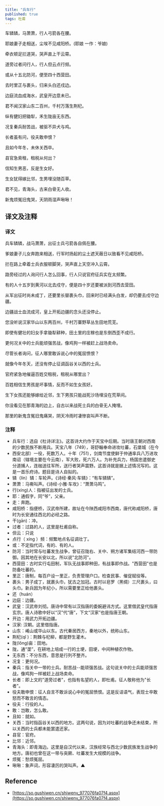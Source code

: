 ```yaml
---
title: "兵车行"
published: true
tags: 杜甫
---
```


车辚辚，马萧萧，行人弓箭各在腰。

耶娘妻子走相送，尘埃不见咸阳桥。(耶娘 一作：爷娘)

牵衣顿足拦道哭，哭声直上干云霄。

道旁过者问行人，行人但云点行频。

或从十五北防河，便至四十西营田。

去时里正与裹头，归来头白还戍边。

边庭流血成海水，武皇开边意未已。

君不闻汉家山东二百州，千村万落生荆杞。

纵有健妇把锄犁，禾生陇亩无东西。

况复秦兵耐苦战，被驱不异犬与鸡。

长者虽有问，役夫敢申恨？

且如今年冬，未休关西卒。

县官急索租，租税从何出？

信知生男恶，反是生女好。

生女犹得嫁比邻，生男埋没随百草。

君不见，青海头，古来白骨无人收。

新鬼烦冤旧鬼哭，天阴雨湿声啾啾！

## 译文及注释

### 译文

兵车辚辚，战马萧萧，出征士兵弓箭各自佩在腰。

爹娘妻子儿女奔跑来相送，行军时扬起的尘土遮天蔽日以致看不见咸阳桥。

拦在路上牵着士兵衣服顿脚哭，哭声直上天空冲入云霄。

路旁经过的人询问行人怎么回事，行人只说官府征兵实在太频繁。

有的人十五岁到黄河以北去戍守，便是四十岁还要被派到河西去营田。

从军出征时尚未成丁，还要里长替裹头巾，回来时已经满头白发，却仍要去戍守边疆。

边疆战士血流成河，皇上开拓边疆的念头还没停止。

您没听说汉家华山以东两百州，千村万寨野草丛生田地荒芜。

即使有健壮的妇女手拿锄犁耕种，田土里的庄稼也是东倒西歪不成行。

更何况关中的士兵能顽强苦战，像鸡狗一样被赶上战场卖命。

尽管长者询问，征人哪里敢诉说心中的冤屈愤恨？

就像今年冬天，还没有停止征调函谷关以西的士兵。

官府紧急地催逼百姓交租税，租税从哪里出？

百姓相信生男孩是坏事情，反而不如生女孩好。

生下女孩还能够嫁给近邻，生下男孩只能战死沙场埋没在荒草间。

你没看见在那青海的边上，自古以来战死士兵的白骨无人掩埋。

那里的新鬼含冤旧鬼痛哭，阴天冷雨时凄惨哀叫声不断。

### 注释

- 兵车行：选自《杜诗详注》。这首诗大约作于天宝中后期。当时唐王朝对西南的少数民族不断用兵。天宝八年（749），哥舒翰奉命进攻吐蕃，石堡城（在今
- 西安北部）一役，死数万人。十年（751），剑南节度使鲜于仲通率兵八万进攻南诏（辖境主要在今云南），军大败，死六万人。为补充兵力，杨国忠遣御史分道捕人，连枷送往军所，送行者哭声震野。这首诗就是据上述情况写的。这是一首乐府诗。题目是诗人自拟的。
- 辚（lín）辚：车轮声。《诗经·秦风·车辚》：“有车辚辚”。
- 萧萧：马嘶叫声。《诗经·小雅·车攻》：“萧萧马鸣”。
- 行(xíng)人：指被征出发的士兵。
- 耶：通假字，同“爷”，父亲。
- 走：奔跑。
- 咸阳桥：指便桥，汉武帝所建，故址在今陕西咸阳市西南，唐代称咸阳桥，唐时为长安通往西北的必经之路。
- 干(gān)：冲。
- 过者：过路的人，这里是杜甫自称。
- 但云：只说
- 点行（ xíng ）频：频繁地点名征调壮丁。
- 或：不定指代词，有的、有的人。
- 防河：当时常与吐蕃发生战争，曾征召陇右、关中、朔方诸军集结河西一带防御。因其地在长安以北，所以说"北防河"。
- 西营田：古时实行屯田制，军队无战事即种田，有战事即作战。"西营田"也是防备吐蕃的。
- 里正：唐制，每百户设一里正，负责管理户口。检查民事、催促赋役等。
- 裹头：男子成丁，就裹头巾，犹古之加冠。古时以皂罗（黑绸）三尺裹头，曰头巾。新兵因为年纪小，所以需要里正给他裹头。
- 还（huán）
- 边庭：边疆。
- 武皇：汉武帝刘彻。唐诗中常有以汉指唐的委婉避讳方式。这里借武皇代指唐玄宗。唐人诗歌中好以“汉”代“唐”，下文“汉家”也是指唐王朝。
- 开边：用武力开拓边疆。
- 汉家: 汉朝。这里借指唐。
- 山东：崤山或华山以东。古代秦居西方，秦地以外，统称山东。
- 荆杞(qǐ )：荆棘与杞柳，都是野生灌木。
- 陇(lǒng)亩：田地。
- 陇，通“垄”，在耕地上培成一行的土埂，田埂，中间种植农作物。
- 无东西：不分东西，意思是行列不整齐。
- 况复：更何况。
- 秦兵：指关中一带的士兵。耐苦战--能顽强苦战。这句说关中的士兵能顽强苦战，像鸡狗一样被赶上战场卖命。
- 长者：即上文的"道旁过者"，也指有名望的人，即杜甫。征人敬称他为"长者"。
- 役夫敢申恨：征人自言不敢诉说心中的冤屈愤恨。这是反诘语气，表现士卒敢怒而不敢言的情态。
- 役夫：行役的人。
- 敢：岂敢，怎么敢。
- 且如：就如。
- 关西：当时指函谷关以西的地方。这两句说，因为对吐蕃的战争还未结束，所以关西的士兵都未能罢遣还家。
- 县官：官府。
- 比邻：近邻。
- 青海头：即青海边。这里是自汉代以来，汉族经常与西北少数民族发生战争的地方。唐初也曾在这一带与突厥、吐蕃发生大规模的战争。
- 烦冤：愁烦冤屈。
- 啾啾：象声词，形容凄厉的哭叫声。▲

## Reference

- [https://so.gushiwen.cn/shiwenv_977076fa07f4.aspx](https://so.gushiwen.cn/shiwenv_977076fa07f4.aspx)
